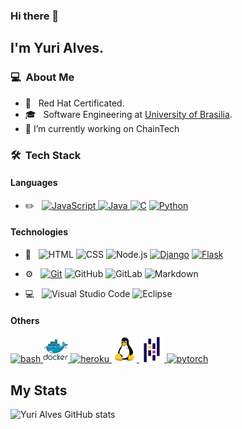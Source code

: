 ### Hi there 👋

<!--
**yuriAlves5/yuriAlves5** is a ✨ _special_ ✨ repository because its `README.md` (this file) appears on your GitHub profile.

Here are some ideas to get you started:

- 🔭 I’m currently working on ...
- 🌱 I’m currently learning ...
- 👯 I’m looking to collaborate on ...
- 🤔 I’m looking for help with ...
- 💬 Ask me about ...
- 📫 How to reach me: ...
- 😄 Pronouns: ...
- ⚡ Fun fact: ...
-->
## I'm Yuri Alves.


### 💻 &nbsp;About Me 

- 🌱 &nbsp; Red Hat Certificated.
- 🎓 &nbsp; Software Engineering at  <a href="http://www.unb.br">University of Brasilia</a>. 
- 🔭 I’m currently working on ChainTech



### 🛠 &nbsp;Tech Stack

#### Languages
- ✏️ &nbsp;
   <a href="https://developer.mozilla.org/en-US/docs/Web/JavaScript" target="_blank" rel="noreferrer"> ![JavaScript](https://img.shields.io/badge/-JavaScript-333333?style=flat&logo=javascript) </a>
  <a href="https://www.java.com" target="_blank" rel="noreferrer"> ![Java](https://img.shields.io/badge/-Java-333333?style=flat&logo=Java&logoColor=FFA518) </a>
  <a href="https://www.cprogramming.com/" target="_blank" rel="noreferrer">![C](https://img.shields.io/badge/-C-333333?style=flat&logo=C&logoColor=A8B9CC)</a>
  <a href="https://www.python.org" target="_blank" rel="noreferrer"> ![Python](https://img.shields.io/badge/-Python-333333?style=flat&logo=python)</a>
 

#### Technologies
- 🔧 &nbsp;
  ![HTML](https://img.shields.io/badge/-HTML-333333?style=flat&logo=HTML5)
  ![CSS](https://img.shields.io/badge/-CSS-333333?style=flat&logo=CSS3&logoColor=1572B6)
  ![Node.js](https://img.shields.io/badge/-Node.js-333333?style=flat&logo=node.js)
  <a href="https://www.djangoproject.com/" target="_blank" rel="noreferrer"> ![Django](https://img.shields.io/badge/Django-333333?style=flat&logo=django&logoColor=green)</a>
  <a href="https://flask.palletsprojects.com/" target="_blank" rel="noreferrer"> ![Flask](https://img.shields.io/badge/Flask-333333?style=flat&logo=flask&logoColor=white)</a>
   
    

- ⚙️ &nbsp;
    <a href="https://git-scm.com/" target="_blank" rel="noreferrer"> ![Git](https://img.shields.io/badge/-Git-333333?style=flat&logo=git)</a>
  ![GitHub](https://img.shields.io/badge/-GitHub-333333?style=flat&logo=github)
  ![GitLab](https://img.shields.io/badge/-GitLab-333333?style=flat&logo=gitlab)
  ![Markdown](https://img.shields.io/badge/-Markdown-333333?style=flat&logo=markdown)

- 💻  &nbsp;
  ![Visual Studio Code](https://img.shields.io/badge/-Visual%20Studio%20Code-333333?style=flat&logo=visual-studio-code&logoColor=007ACC)
  ![Eclipse](https://img.shields.io/badge/-Eclipse-333333?style=flat&logo=eclipse-ide&logoColor=2C2255)
  
#### Others
<p align="left"> 
  <a href="https://www.gnu.org/software/bash/" target="_blank" rel="noreferrer"> <img src="https://www.vectorlogo.zone/logos/gnu_bash/gnu_bash-icon.svg" alt="bash" width="40" height="40"/> </a>
  <a href="https://www.docker.com/" target="_blank" rel="noreferrer"> <img src="https://raw.githubusercontent.com/devicons/devicon/master/icons/docker/docker-original-wordmark.svg" alt="docker" width="40" height="40"/> </a> 
  <a href="https://heroku.com" target="_blank" rel="noreferrer"> <img src="https://www.vectorlogo.zone/logos/heroku/heroku-icon.svg" alt="heroku" width="40" height="40"/> </a> 
  <a href="https://www.linux.org/" target="_blank" rel="noreferrer"> <img src="https://raw.githubusercontent.com/devicons/devicon/master/icons/linux/linux-original.svg" alt="linux" width="40" height="40"/> </a>
  <a href="https://pandas.pydata.org/" target="_blank" rel="noreferrer"> <img src="https://raw.githubusercontent.com/devicons/devicon/2ae2a900d2f041da66e950e4d48052658d850630/icons/pandas/pandas-original.svg" alt="pandas" width="40" height="40"/> </a>
  <a href="https://pytorch.org/" target="_blank" rel="noreferrer"> <img src="https://www.vectorlogo.zone/logos/pytorch/pytorch-icon.svg" alt="pytorch" width="40" height="40"/> </a>



## My Stats

![Yuri Alves  GitHub stats](https://github-readme-stats.vercel.app/api?username=yuriAlves5&theme=dark&show_icons=true)


</p>

